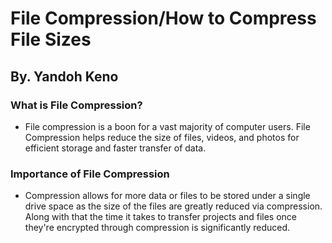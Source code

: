 # File Compression/How to Compress File Sizes
## By. Yandoh Keno


### What is File Compression?
* File compression is a boon for a vast majority of computer users. File Compression helps reduce the size of files, videos, and photos for efficient storage and faster transfer of data. 


### Importance of File Compression
* Compression allows for more data or files to be stored under a single drive space as the size of the files are greatly reduced via compression. Along with that the time it takes to transfer projects and files once they're encrypted through compression is significantly reduced.

